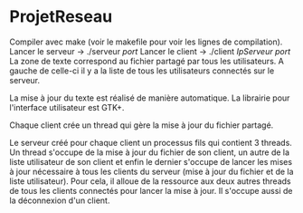 # ProjetReseau

Compiler avec make (voir le makefile pour voir les lignes de compilation).
Lancer le serveur -> ./serveur *port*
Lancer le client -> ./client *IpServeur* *port*
La zone de texte correspond au fichier partagé par tous les utilisateurs. 
A gauche de celle-ci il y a la liste de tous les utilisateurs connectés sur le serveur.

La mise à jour du texte est réalisé de manière automatique.
La librairie pour l'interface utilisateur est GTK+.

Chaque client crée un thread qui gère la mise à jour du fichier partagé.

Le serveur créé pour chaque client un processus fils qui contient 3 threads.
Un thread s'occupe de la mise à jour du fichier de son client, un autre de la liste utilisateur de son client
et enfin le dernier s'occupe de lancer les mises à jour nécessaire à tous les clients du serveur (mise à jour 
du fichier et de la liste utilisateur). Pour cela, il alloue de la ressource aux deux autres threads de tous les clients connectés pour lancer la mise à jour.
Il s'occupe aussi de la déconnexion d'un client.

